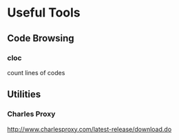 Useful Tools
============

Code Browsing
-------------

### cloc
count lines of codes


Utilities
---------

### Charles Proxy
http://www.charlesproxy.com/latest-release/download.do
